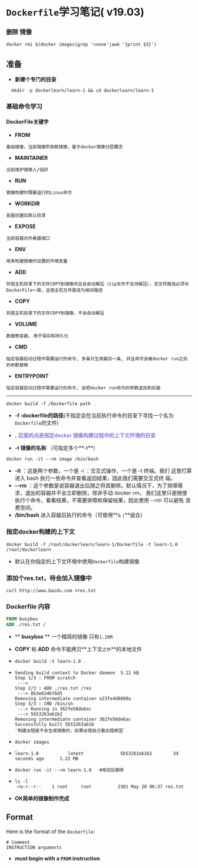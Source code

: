 # `Dockerfile`学习笔记( v19.03)

### 删除<none> 镜像

```
docker rmi $(docker images|grep '<none'|awk '{print $3}')
```

## 准备

- **新建个专门的目录**
```shell
  mkdir -p dockerlearn/learn-1 && cd dockerlearn/learn-1
```
### 基础命令学习

#### DockerFile关键字

- **FROM**

```
基础镜像，当前镜像所依赖镜像，基于docker镜像分层概念
```

- **MAINTAINER**

```
当前维护镜像人/组织
```

- **RUN**

```
镜像构建时需要运行的Linux命令
```

- **WORKDIR**

```
容器创建后默认目录
```

- **EXPOSE**

```
当前容器对外暴露端口
```

- **ENV**

```
用来构建镜像时设置的环境变量
```

- **ADD**

```
将宿主机目录下的文件COPY到镜像并且会自动解压（zip文件不支持解压），该文件路径必须与DockerFile一致，且宿主机文件路径为相对路径
```

- **COPY**

```
将宿主机目录下的文件COPY到镜像，不会自动解压
```

- **VOLUME**

```
数据卷容器, 用于保存和持久化
```

- **CMD**

```
指定容器启动过程中需要运行的命令, 多条只生效最后一条, 并且命令会被docker run之后的参数替换
```

- **ENTRYPOINT**

```
指定容器启动过程中需要运行的命令, 会把docker run命令的参数追加到后面
```

<hr/>

```shell
docker build -f /Dockerfile path .
```

- **-f :dockerfile的路径**(不指定会在当前执行命令的目录下寻找一个名为`Dockerfile`的文件)

- **.** <b style='color:#887ADE'>后面的点是指定docker 镜像构建过程中的上下文环境的目录 </b>

- **-t 镜像的名称** （可指定多个**-t**）

```shell
docker run -it --rm image /bin/bash
```

- **-it** ：这是两个参数，一个是 -i ：交互式操作，一个是 -t 终端。我们 这里打算进入 bash 执行一些命令并查看返回结果，因此我们需要交互式终 端。
- **--rm** ：这个参数是说容器退出后随之将其删除。默认情况下，为了排障需 求，退出的容器并不会立即删除，除非手动 docker rm， 我们这里只是随便 执行个命令，看看结果，不需要排障和保留结果，因此使用 --rm 可以避免 浪费空间。
- **/bin/bash** 进入容器后执行的命令（可使用**`&` `|`**组合）

### 指定docker构建的上下文

```shell
docker build -f /root/dockerlearn/learn-1/Dockerfile -t learn-1.0 /root/dockerlearn
```

- 默认在你指定的上下文环境中使用`Dockerfile`构建镜像

###  添加个res.txt，待会加入镜像中

```shell
curl http://www.baidu.com >res.txt
```

### **Dockerfile 内容**

```dockerfile
FROM busybox
ADD ./res.txt /
```

-  ** **busybox** **   一个精简的镜像 只有`1.16M`

-  **COPY** 和 **ADD** 命令不能拷贝**上下文`之外`**的本地文件 

- ```shell
  docker build -t learn-1.0 .
  ```

- ```shell
  Sending build context to Docker daemon  5.12 kB
  Step 1/3 : FROM scratch
   ---> 
  Step 2/3 : ADD ./res.txt /res
   ---> 8b3e634b76d5
  Removing intermediate container e23fe4d8080a
  Step 3/3 : CMD /bin/sh
   ---> Running in 362fe58de6ac
   ---> 5b53263ab1b2
  Removing intermediate container 362fe58de6ac
  Successfully built 5b53263ab1b
  `构建出错是不会生成镜像的，如果出错自己看出错原因`
  ```

- ```shell
  docker images
  ```

- ```shell
  learn-1.0           latest              5b53263ab1b2        34 seconds ago      1.22 MB
  ```

- ```shell
  docker run -it --rm learn-1.0   #用完后删除
  ```

- ```shell
  ls -l
  -rw-r--r--    1 root     root          2381 May 28 06:37 res.txt
  ```

- **OK简单的镜像制作完成**

  

## Format

Here is the format of the `Dockerfile`:

```
# Comment
INSTRUCTION arguments
```

- **must begin with a `FROM` instruction**.

